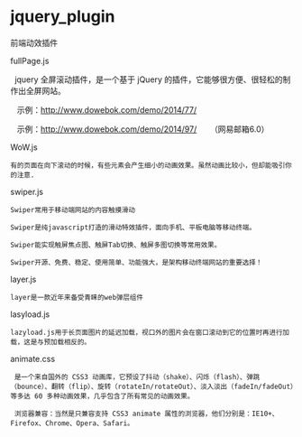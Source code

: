 # jquery_plugin
前端动效插件

fullPage.js


    jquery 全屏滚动插件，是一个基于 jQuery 的插件，它能够很方便、很轻松的制作出全屏网站。
    
    示例：http://www.dowebok.com/demo/2014/77/
    
    示例：http://www.dowebok.com/demo/2014/97/      （网易邮箱6.0）
    


WoW.js

    有的页面在向下滚动的时候，有些元素会产生细小的动画效果。虽然动画比较小，但却能吸引你的注意.
    
    
swiper.js

    Swiper常用于移动端网站的内容触摸滑动

    Swiper是纯javascript打造的滑动特效插件，面向手机、平板电脑等移动终端。

    Swiper能实现触屏焦点图、触屏Tab切换、触屏多图切换等常用效果。

    Swiper开源、免费、稳定、使用简单、功能强大，是架构移动终端网站的重要选择！


layer.js

    layer是一款近年来备受青睐的web弹层组件


lasyload.js

    lazyload.js用于长页面图片的延迟加载，视口外的图片会在窗口滚动到它的位置时再进行加载，这是与预加载相反的。
    
    
animate.css

     是一个来自国外的 CSS3 动画库，它预设了抖动（shake）、闪烁（flash）、弹跳（bounce）、翻转（flip）、旋转（rotateIn/rotateOut）、淡入淡出（fadeIn/fadeOut）等多达 60 多种动画效果，几乎包含了所有常见的动画效果。
    
     浏览器兼容：当然是只兼容支持 CSS3 animate 属性的浏览器，他们分别是：IE10+、Firefox、Chrome、Opera、Safari。
     
     
     
